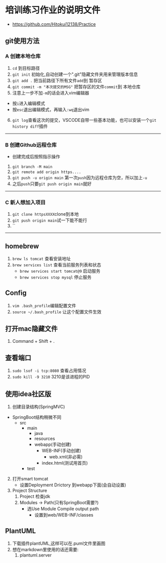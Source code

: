 # 培训练习作业的说明文件
- https://github.com/Hitokui12138/Practice
## git使用方法
### A 创建本地仓库
1. `cd` 到目标路径
2. `git init` 初始化,自动创建一个".git"隐藏文件夹用来管理版本信息
3. `git add .` 把当前路径下所有文件`add`到 暂存区
4. `git commit -m "本次提交的MSG"` 把暂存区的文件`commit`到 本地仓库
5. 注意上一步不加`-m`的话会进入vim编辑器
- 按`i`进入编辑模式
- 按`esc`退出编辑模式，再输入`:wq`退出vim
6. `git log`查看这次的提交，VSCODE自带一些基本功能，也可以安装一个`git history diff`插件
----
### B 创建Github远程仓库
- 创建完成后按照指示操作
1. `git branch -M main`
2. `git remote add origin https....`
3. `git push -u origin main` 第一次`push`因为远程仓库为空，所以加上`-u`
4. 之后`push`只要`git push origin main`就好
----
### C 新人想加入项目
1. `git clone httpsXXXX`clone到本地
2. `git push origin main`试一下能不能行
3. ``
----
## homebrew
1. `brew ls tomcat` 查看安装地址
2. `brew services list` 查看当前服务列表和状态
    - `brew services start tomcat@9` 启动服务
    - `brew services stop mysql` 停止服务

## Config
1. `vim .bash_profile`编辑配置文件
2. `source ~/.bash_profile` 让这个配置文件生效

## 打开mac隐藏文件
1. Command + Shift + .
## 查看端口
1. `sudo lsof -i tcp:8080` 查看占用情况
2. `sudo kill -9 3210` 3210是该进程的PID

## 使用idea社区版
1. 创建目录结构(SpringMVC)
- SpringBoot结构稍微不同
    - src
        - main
            - java
            - resources
            - webapp(手动创建)
                - WEB-INF(手动创建)
                    - web.xml(非必需)
                - index.html(测试用首页)
        - test
2. 打开smart tomcat
    - 设置Deployment Drictory 到webapp下面(会自动设置)
3. Project Structure
    1. Project 检查jdk
    2. Modules -> Path(只有SpringBoot需要?)
        - 选Use Module Compile output path
            - 设置到web/WEB-INF/classes

## PlantUML
1. 下载插件plantUML,这样可以在.puml文件里画图
2. 想在markdown里使用的话还需要:
    1. plantuml.server

